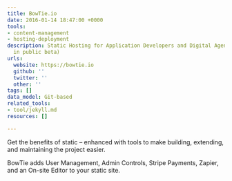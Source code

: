 ```yaml
---
title: BowTie.io
date: 2016-01-14 18:47:00 +0000
tools:
- content-management
- hosting-deployment
description: Static Hosting for Application Developers and Digital Agencies (currently
  in public beta)
urls:
  website: https://bowtie.io
  github: ''
  twitter: ''
  other: ''
tags: []
data_model: Git-based
related_tools:
- tool/jekyll.md
resources: []

---
```

Get the benefits of static – enhanced with tools to make building, extending, and maintaining the project easier.

BowTie adds User Management, Admin Controls, Stripe Payments, Zapier, and an On-site Editor to your static site.
